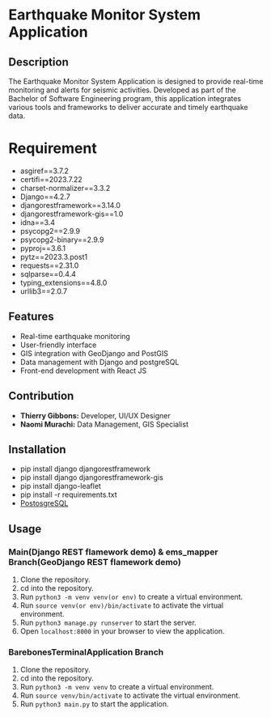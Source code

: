 # Earthquake Monitor System Application

## Description
The Earthquake Monitor System Application is designed to provide real-time monitoring and alerts for seismic activities. Developed as part of the Bachelor of Software Engineering program, this application integrates various tools and frameworks to deliver accurate and timely earthquake data.

# Requirement
- asgiref==3.7.2
- certifi==2023.7.22
- charset-normalizer==3.3.2
- Django==4.2.7
- djangorestframework==3.14.0
- djangorestframework-gis==1.0
- idna==3.4
- psycopg2==2.9.9
- psycopg2-binary==2.9.9
- pyproj==3.6.1
- pytz==2023.3.post1
- requests==2.31.0
- sqlparse==0.4.4
- typing_extensions==4.8.0
- urllib3==2.0.7

## Features
- Real-time earthquake monitoring
- User-friendly interface
- GIS integration with GeoDjango and PostGIS
- Data management with Django and postgreSQL
- Front-end development with React JS

## Contribution
- **Thierry Gibbons:** Developer, UI/UX Designer
- **Naomi Murachi:** Data Management, GIS Specialist

## Installation
- pip install django djangorestframework
- pip install django djangorestframework-gis
- pip install django-leaflet
- pip install -r requirements.txt
- [PostosgreSQL](https://www.postgresql.org)

## Usage
### Main(Django REST flamework demo) & ems_mapper Branch(GeoDjango REST flamework demo)
1. Clone the repository.
2. cd into the repository.
3. Run `python3 -m venv venv(or env)` to create a virtual environment.
4. Run `source venv(or env)/bin/activate` to activate the virtual environment.
5. Run `python3 manage.py runserver` to start the server.
6. Open `localhost:8000` in your browser to view the application.

### BarebonesTerminalApplication Branch
1. Clone the repository.
2. cd into the repository.
3. Run `python3 -m venv venv` to create a virtual environment.
4. Run `source venv/bin/activate` to activate the virtual environment.
5. Run `python3 main.py` to start the application.
